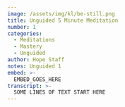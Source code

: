 ```yaml
---
image: /assets/img/kl/be-still.png
title: Unguided 5 Minute Meditation
number: 1
categories:
  - Meditations
  - Mastery
  - Unguided
author: Hope Staff
notes: Unguided 1
embed: >-
  EMBED_GOES_HERE
transcript: >-
  SOME LINES OF TEXT START HERE
---
```



